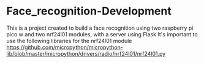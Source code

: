 # Face_recognition-Development
This is a project created to build a face recognition using two raspberry pi pico w and two nrf24l01 modules, with a server using Flask
It's important to use the following libraries for the nrf24l01 module https://github.com/micropython/micropython-lib/blob/master/micropython/drivers/radio/nrf24l01/nrf24l01.py
